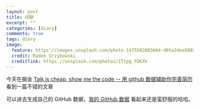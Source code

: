```yaml
---
layout: post
title: 闲聊
excerpt: ""
categories: [diary]
comments: true
tags: diary
image:
  feature: https://images.unsplash.com/photo-1475502003664-d05a2dea5802?dpr=2&auto=compress,format&fit=crop&w=767&h=512&q=80&cs=tinysrgb&crop=
  credit: Radek Grzybowski
  creditlink: https://unsplash.com/photos/1Ttpg_FDKXk
---
```


今天在掘金 [Talk is cheap, show me the code -- 用 github 数据辅助你完善简历](https://gold.xitu.io/post/58ab95caac502e007e86d54f) 看到一篇不错的文章

可以进去生成自己的 GitHub 数据，[我的 GitHub 数据](http://hacknical.com/github/cody1991) 看起来还是蛮舒服的哈哈。
